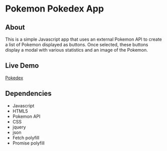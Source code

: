 # Pokemon Pokedex App
## About
This is a simple Javascript app that uses an external Pokemon API to create a list of Pokemon displayed as buttons. Once selected, these buttons display a modal with various statistics and an image of the Pokemon.
## Live Demo
[Pokedex](https://rudylemus.github.io/simple-js-app/)
## Dependencies
- Javascript
- HTML5
- Pokemon API
- CSS
- jquery
- json
- Fetch polyfill
- Promise polyfill
